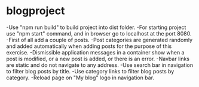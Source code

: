 ﻿# blogproject

-Use "npm run build" to build project into dist folder.
-For starting project use "npm start" command, and in browser go to localhost at the port 8080.
-First of all add a couple of posts.
-Post categories are generated randomly and added automatically when adding posts for the purpose of this exercise.
-Dismissible application messages in a container show when a post is modified, or a new post is added, or there is an error.
-Navbar links are static and do not navigate to any address.
-Use search bar in navigation to filter blog posts by title.
-Use category links to filter blog posts by category.
-Reload page on "My blog" logo in navigation bar.
